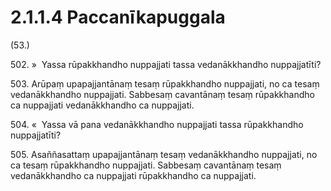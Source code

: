 

# 2.1.1.4 Paccanīkapuggala





(53.)

502\. »  Yassa rūpakkhandho nuppajjati tassa vedanākkhandho nuppajjatīti?

503\. Arūpaṃ upapajjantānaṃ tesaṃ rūpakkhandho nuppajjati, no ca tesaṃ vedanākkhandho nuppajjati. Sabbesaṃ cavantānaṃ tesaṃ rūpakkhandho ca nuppajjati vedanākkhandho ca nuppajjati.

504\. «  Yassa vā pana vedanākkhandho nuppajjati tassa rūpakkhandho nuppajjatīti?

505\. Asaññasattaṃ upapajjantānaṃ tesaṃ vedanākkhandho nuppajjati, no ca tesaṃ rūpakkhandho nuppajjati. Sabbesaṃ cavantānaṃ tesaṃ vedanākkhandho ca nuppajjati rūpakkhandho ca nuppajjati.



